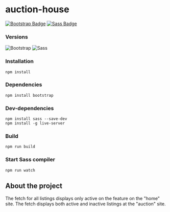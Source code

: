 # auction-house

[![Bootstrap Badge](https://img.shields.io/badge/Bootstrap-563D7C?style=for-the-badge&logo=bootstrap&logoColor=white)](https://getbootstrap.com/docs/5.2/getting-started/introduction/)
[![Sass Badge](https://img.shields.io/badge/Sass-CC6699?style=for-the-badge&logo=sass&logoColor=white)](https://sass-lang.com/)

### Versions

![Bootstrap](https://img.shields.io/badge/Bootstrap-v5.2.3-blueviolet)
![Sass](https://img.shields.io/badge/Sass-v1.58.0-ff69b4)

### Installation
```
npm install
```
### Dependencies
```
npm install bootstrap
```
### Dev-dependencies
```
npm install sass --save-dev
npm install -g live-server
```
### Build
```
npm run build
```
### Start Sass compiler
```
npm run watch
```

## About the project
The fetch for all listings displays only active on the feature on the "home" site. The fetch displays both active and inactive listings at the "auction" site.
